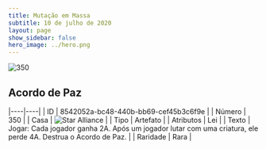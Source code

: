```yaml
---
title: Mutação em Massa
subtitle: 10 de julho de 2020
layout: page
show_sidebar: false
hero_image: ../hero.png
---
```


![350](https://cdn.keyforgegame.com/media/card_front/pt/479_350_762MRWVFP35Q_pt.png)

## Acordo de Paz

|----|----|
| ID | 8542052a-bc48-440b-bb69-cef45b3c6f9e |
| Número | 350 |
| Casa | ![Star Alliance](https://archonarcana.com/images/thumb/7/7d/Star_Alliance.png/22px-Star_Alliance.png "Aliança Estelar") |
| Tipo | Artefato |
| Atributos | Lei |
| Texto | Jogar: Cada jogador ganha 2A.  Após um jogador lutar com uma criatura, ele perde 4A. Destrua o Acordo de Paz. |
| Raridade | Rara |
